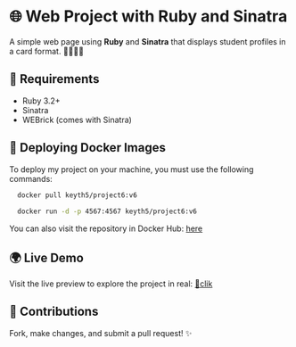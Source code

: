 # 🌐 Web Project with Ruby and Sinatra

A simple web page using **Ruby** and **Sinatra** that displays student profiles in a card format. 👩‍💻👨‍💻

## 🚀 Requirements

- Ruby 3.2+  
- Sinatra  
- WEBrick (comes with Sinatra)


## 🐳 Deploying Docker Images

To deploy my project on your machine, you must use the following commands:

```bash
  docker pull keyth5/project6:v6
  
  docker run -d -p 4567:4567 keyth5/project6:v6
```
You can also visit the repository in Docker Hub: [here](https://hub.docker.com/repository/docker/keyth5/project6/general)

## 🌍 Live Demo

Visit the live preview to explore the project in real: [🔗clik ](https://project6-keyth-production.up.railway.app/)


## 🤝 Contributions

Fork, make changes, and submit a pull request! ✨